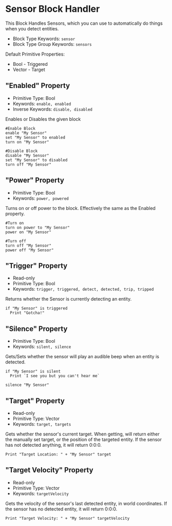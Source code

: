 ﻿# Sensor Block Handler
This Block Handles Sensors, which you can use to automatically do things when you detect entities.

* Block Type Keywords: ```sensor```
* Block Type Group Keywords: ```sensors```

Default Primitive Properties:
* Bool - Triggered
* Vector - Target

## "Enabled" Property
* Primitive Type: Bool
* Keywords: ```enable, enabled```
* Inverse Keywords: ```disable, disabled```

Enables or Disables the given block

```
#Enable Block
enable "My Sensor"
set "My Sensor" to enabled
turn on "My Sensor"

#Disable Block
disable "My Sensor"
set "My Sensor" to disabled
turn off "My Sensor"
```

## "Power" Property
* Primitive Type: Bool
* Keywords: ```power, powered```

Turns on or off power to the block.  Effectively the same as the Enabled property.

```
#Turn on
turn on power to "My Sensor"
power on "My Sensor"

#Turn off
turn off "My Sensor"
power off "My Sensor"
```

## "Trigger" Property
* Read-only
* Primitive Type: Bool
* Keywords: ```trigger, triggered, detect, detected, trip, tripped```

Returns whether the Sensor is currently detecting an entity.

```
if "My Sensor" is triggered
  Print "Gotcha!"
```

## "Silence" Property
* Primitive Type: Bool
* Keywords: ```silent, silence```

Gets/Sets whether the sensor will play an audible beep when an entity is detected.

```
if "My Sensor" is silent
  Print `I see you but you can't hear me`

silence "My Sensor"
```

## "Target" Property
* Read-only
* Primitive Type: Vector
* Keywords: ```target, targets```

Gets whether the sensor's current target.  When getting, will return either the manually set target, or the position of the targeted entity.  If the sensor has not detected anything, it will return 0:0:0.

```
Print "Target Location: " + "My Sensor" target
```

## "Target Velocity" Property
* Read-only
* Primitive Type: Vector
* Keywords: ```targetVelocity```

Gets the velocity of the sensor's last detected entity, in world coordinates.  If the sensor has no detected entity, it will return 0:0:0.

```
Print "Target Velocity: " + "My Sensor" targetVelocity
```